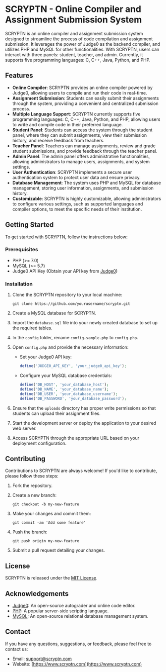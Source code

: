 # SCRYPTN - Online Compiler and Assignment Submission System

SCRYPTN is an online compiler and assignment submission system designed to streamline the process of code compilation and assignment submission. It leverages the power of Judge0 as the backend compiler, and utilizes PHP and MySQL for other functionalities. With SCRYPTN, users can interact with three panels: student, teacher, and admin. Currently, it supports five programming languages: C, C++, Java, Python, and PHP.

## Features

- **Online Compiler**: SCRYPTN provides an online compiler powered by Judge0, allowing users to compile and run their code in real-time.
- **Assignment Submission**: Students can easily submit their assignments through the system, providing a convenient and centralized submission process.
- **Multiple Language Support**: SCRYPTN currently supports five programming languages: C, C++, Java, Python, and PHP, allowing users to write and compile code in their preferred language.
- **Student Panel**: Students can access the system through the student panel, where they can submit assignments, view their submission history, and receive feedback from teachers.
- **Teacher Panel**: Teachers can manage assignments, review and grade student submissions, and provide feedback through the teacher panel.
- **Admin Panel**: The admin panel offers administrative functionalities, allowing administrators to manage users, assignments, and system settings.
- **User Authentication**: SCRYPTN implements a secure user authentication system to protect user data and ensure privacy.
- **Database Management**: The system uses PHP and MySQL for database management, storing user information, assignments, and submission history.
- **Customizable**: SCRYPTN is highly customizable, allowing administrators to configure various settings, such as supported languages and compiler options, to meet the specific needs of their institution.

## Getting Started

To get started with SCRYPTN, follow the instructions below:

### Prerequisites

- PHP (>= 7.0)
- MySQL (>= 5.7)
- Judge0 API Key (Obtain your API key from [Judge0](https://judge0.com))

### Installation

1. Clone the SCRYPTN repository to your local machine:

   ```
   git clone https://github.com/yourusername/scryptn.git
   ```

2. Create a MySQL database for SCRYPTN.

3. Import the `database.sql` file into your newly created database to set up the required tables.

4. In the `config` folder, rename `config-sample.php` to `config.php`.

5. Open `config.php` and provide the necessary information:

   - Set your Judge0 API key:

     ```php
     define('JUDGE0_API_KEY', 'your_judge0_api_key');
     ```

   - Configure your MySQL database credentials:

     ```php
     define('DB_HOST', 'your_database_host');
     define('DB_NAME', 'your_database_name');
     define('DB_USER', 'your_database_username');
     define('DB_PASSWORD', 'your_database_password');
     ```

6. Ensure that the `uploads` directory has proper write permissions so that students can upload their assignment files.

7. Start the development server or deploy the application to your desired web server.

8. Access SCRYPTN through the appropriate URL based on your deployment configuration.

## Contributing

Contributions to SCRYPTN are always welcome! If you'd like to contribute, please follow these steps:

1. Fork the repository.

2. Create a new branch:

   ```
   git checkout -b my-new-feature
   ```

3. Make your changes and commit them:

   ```
   git commit -am 'Add some feature'
   ```

4. Push the branch:

   ```
   git push origin my-new-feature
   ```

5. Submit a pull request detailing your changes.

## License



SCRYPTN is released under the [MIT License](LICENSE.md).

## Acknowledgements

- [Judge0](https://judge0.com): An open-source autograder and online code editor.
- [PHP](https://www.php.net): A popular server-side scripting language.
- [MySQL](https://www.mysql.com): An open-source relational database management system.

## Contact

If you have any questions, suggestions, or feedback, please feel free to contact us:

- Email: [support@scryptn.com](mailto:support@scryptn.com)
- Website: [https://www.scryptn.com](https://www.scryptn.com)

